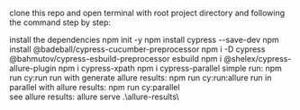clone this repo and open terminal with root project directory and following the command step by step:

install the dependencies
npm init -y
npm install cypress --save-dev
npm install @badeball/cypress-cucumber-preprocessor
npm i -D cypress @bahmutov/cypress-esbuild-preprocessor esbuild
npm i @shelex/cypress-allure-plugin
npm i cypress-xpath
npm i cypress-parallel
simple run:
 npm run cy:run
run with generate allure results:
npm run cy:run:allure
run in parallel with allure results:
npm run cy:parallel  
see allure results:
allure serve .\allure-results\ 
